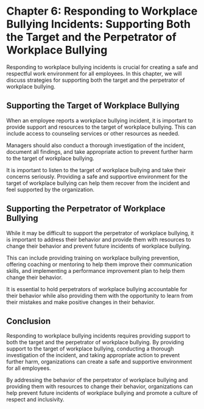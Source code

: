 Chapter 6: Responding to Workplace Bullying Incidents: Supporting Both the Target and the Perpetrator of Workplace Bullying
===========================================================================================================================

Responding to workplace bullying incidents is crucial for creating a safe and respectful work environment for all employees. In this chapter, we will discuss strategies for supporting both the target and the perpetrator of workplace bullying.

Supporting the Target of Workplace Bullying
-------------------------------------------

When an employee reports a workplace bullying incident, it is important to provide support and resources to the target of workplace bullying. This can include access to counseling services or other resources as needed.

Managers should also conduct a thorough investigation of the incident, document all findings, and take appropriate action to prevent further harm to the target of workplace bullying.

It is important to listen to the target of workplace bullying and take their concerns seriously. Providing a safe and supportive environment for the target of workplace bullying can help them recover from the incident and feel supported by the organization.

Supporting the Perpetrator of Workplace Bullying
------------------------------------------------

While it may be difficult to support the perpetrator of workplace bullying, it is important to address their behavior and provide them with resources to change their behavior and prevent future incidents of workplace bullying.

This can include providing training on workplace bullying prevention, offering coaching or mentoring to help them improve their communication skills, and implementing a performance improvement plan to help them change their behavior.

It is essential to hold perpetrators of workplace bullying accountable for their behavior while also providing them with the opportunity to learn from their mistakes and make positive changes in their behavior.

Conclusion
----------

Responding to workplace bullying incidents requires providing support to both the target and the perpetrator of workplace bullying. By providing support to the target of workplace bullying, conducting a thorough investigation of the incident, and taking appropriate action to prevent further harm, organizations can create a safe and supportive environment for all employees.

By addressing the behavior of the perpetrator of workplace bullying and providing them with resources to change their behavior, organizations can help prevent future incidents of workplace bullying and promote a culture of respect and inclusivity.


